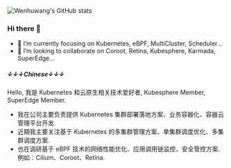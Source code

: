 ![Wenhuwang's GitHub stats](https://github-readme-stats.vercel.app/api?username=wenhuwang&show_icons=true&theme=radical)


### Hi there 👋

- 🌱 I’m currently focusing on Kubernetes, eBPF, MultiCluster, Scheduler...
- 👯 I’m looking to collaborate on Coroot, Retina, Kubesphere, Karmada, SuperEdge...

##### ↓↓↓Chinese↓↓↓
Hello, 我是 Kubernetes 和云原生相关技术爱好者, Kubesphere Member, SuperEdge Member.
- 我在公司主要负责提供 Kubernetes 集群部署落地方案、业务容器化、容器云管理平台开发.
- 近期我主要关注基于 Kubernetes 的多集群管理方案、单集群调度优化、多集群调度方案.
- 也在调研基于 eBPF 技术的网络性能优化、应用调用链监控、安全管控方案. 例如：Cilium、Coroot、Retina.

<!--
**wenhuwang/wenhuwang** is a ✨ _special_ ✨ repository because its `README.md` (this file) appears on your GitHub profile.

Here are some ideas to get you started:

- 🔭 I’m currently working on ...
- 🤔 I’m looking for help with ...
- 💬 Ask me about ...
- 📫 How to reach me: ...
- 😄 Pronouns: ...
- ⚡ Fun fact: ...
-->
